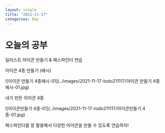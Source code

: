 ```yaml
---
layout: single
title: "2021-11-17"
categories: Day
---
```


# 오늘의 공부

일러스트 아이콘 만들기 & 패스파인더 연습



아이콘 4종 만들기 (예시)

![아이콘 만들기 4종예시-01](../images/2021-11-17-todo211117/아이콘 만들기 4종예시-01.jpg)

내가 만든 아이콘 4종

![아이콘만들기 4종-01](../images/2021-11-17-todo211117/아이콘만들기 4종-01.jpg)

패스파인더를 잘 활용해서 다양한 아이콘을 만들 수 있도록 연습하자!
